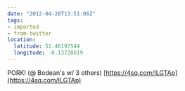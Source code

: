 ```yaml
---
date: "2012-04-28T13:51:06Z"
tags:
- imported
- from-twitter
location:
  latitude: 51.46197544
  longitude: -0.13728619
---
```

PORK! \(@ Bodean's w/ 3 others) [https://4sq.com/ILGTAp](https://4sq.com/ILGTAp)
